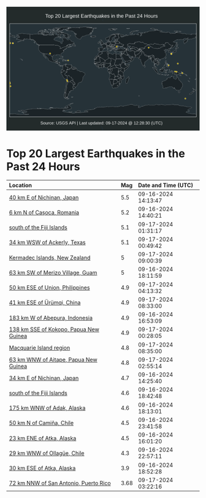 ![Map](./map.png)

# Top 20 Largest Earthquakes in the Past 24 Hours

| Location | Mag | Date and Time (UTC) |
|:---|:---|:---|
| [40 km E of Nichinan, Japan](https://earthquake.usgs.gov/earthquakes/eventpage/us7000ne8y) | 5.5 | 09-16-2024 14:13:47 |
| [6 km N of Cașoca, Romania](https://earthquake.usgs.gov/earthquakes/eventpage/us7000ne92) | 5.2 | 09-16-2024 14:40:21 |
| [south of the Fiji Islands](https://earthquake.usgs.gov/earthquakes/eventpage/us7000nedh) | 5.1 | 09-17-2024 01:31:17 |
| [34 km WSW of Ackerly, Texas](https://earthquake.usgs.gov/earthquakes/eventpage/tx2024shcj) | 5.1 | 09-17-2024 00:49:42 |
| [Kermadec Islands, New Zealand](https://earthquake.usgs.gov/earthquakes/eventpage/us7000neg5) | 5 | 09-17-2024 09:00:39 |
| [63 km SW of Merizo Village, Guam](https://earthquake.usgs.gov/earthquakes/eventpage/us7000nean) | 5 | 09-16-2024 18:11:59 |
| [50 km ESE of Union, Philippines](https://earthquake.usgs.gov/earthquakes/eventpage/us7000neel) | 4.9 | 09-17-2024 04:13:32 |
| [41 km ESE of Ürümqi, China](https://earthquake.usgs.gov/earthquakes/eventpage/us7000nefx) | 4.9 | 09-17-2024 08:33:00 |
| [183 km W of Abepura, Indonesia](https://earthquake.usgs.gov/earthquakes/eventpage/us7000nea5) | 4.9 | 09-16-2024 16:53:09 |
| [138 km SSE of Kokopo, Papua New Guinea](https://earthquake.usgs.gov/earthquakes/eventpage/us7000necu) | 4.9 | 09-17-2024 00:28:05 |
| [Macquarie Island region](https://earthquake.usgs.gov/earthquakes/eventpage/us7000neg0) | 4.8 | 09-17-2024 08:35:00 |
| [63 km WNW of Aitape, Papua New Guinea](https://earthquake.usgs.gov/earthquakes/eventpage/us7000nee1) | 4.8 | 09-17-2024 02:55:14 |
| [34 km E of Nichinan, Japan](https://earthquake.usgs.gov/earthquakes/eventpage/us7000ne90) | 4.7 | 09-16-2024 14:25:40 |
| [south of the Fiji Islands](https://earthquake.usgs.gov/earthquakes/eventpage/us7000neat) | 4.6 | 09-16-2024 18:42:48 |
| [175 km WNW of Adak, Alaska](https://earthquake.usgs.gov/earthquakes/eventpage/us7000neam) | 4.6 | 09-16-2024 18:13:01 |
| [50 km N of Camiña, Chile](https://earthquake.usgs.gov/earthquakes/eventpage/us7000necn) | 4.5 | 09-16-2024 23:41:58 |
| [23 km ENE of Atka, Alaska](https://earthquake.usgs.gov/earthquakes/eventpage/us7000ne9g) | 4.5 | 09-16-2024 16:01:20 |
| [29 km WNW of Ollagüe, Chile](https://earthquake.usgs.gov/earthquakes/eventpage/us7000necd) | 4.3 | 09-16-2024 22:57:11 |
| [30 km ESE of Atka, Alaska](https://earthquake.usgs.gov/earthquakes/eventpage/us7000nebk) | 3.9 | 09-16-2024 18:52:28 |
| [72 km NNW of San Antonio, Puerto Rico](https://earthquake.usgs.gov/earthquakes/eventpage/pr2024261000) | 3.68 | 09-17-2024 03:22:16 |
